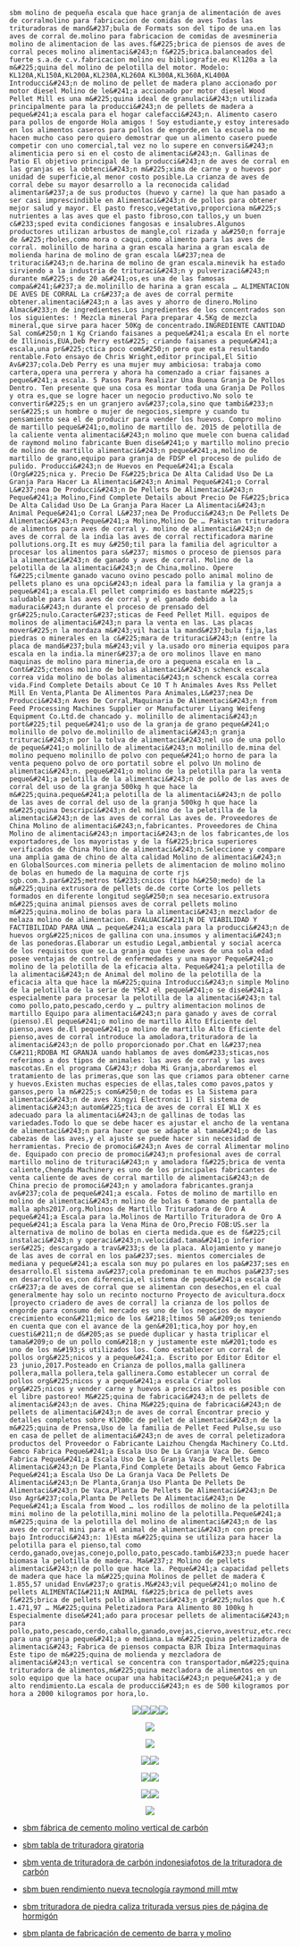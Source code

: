 
```
sbm molino de pequeña escala que hace granja de alimentación de aves de corralmolino para fabricacion de comidas de aves Todas las trituradoras de mand&#237;bula de Formats son del tipo de una.en las aves de corral de.molino para fabricacion de comidas de avesmineria molino de alimentacion de las aves.f&#225;brica de piensos de aves de corral peces molino alimentaci&#243;n f&#225;brica.balanceados del fuerte s.a.de c.v.fabricacion molino eu bibliografie.eu Kl120a a la m&#225;quina del molino de pelotilla del motor. Modelo: KL120A,KL150A,KL200A,KL230A,KL260A KL300A,KL360A,KL400A Introducci&#243;n de molino de pellet de madera plano accionado por motor diesel Molino de le&#241;a accionado por motor diesel Wood Pellet Mill es una m&#225;quina ideal de granulaci&#243;n utilizada principalmente para la producci&#243;n de pellets de madera a peque&#241;a escala para el hogar calefacci&#243;n. Alimento casero para pollos de engorde Hola amigos ! Soy estudiante,y estoy interesado en los alimentos caseros para pollos de engorde,en la escuela no me hacen mucho caso pero quiero demostrar que un alimento casero puede competir con uno comercial,tal vez no lo supere en conversi&#243;n alimenticia pero si en el costo de alimentaci&#243;n. Gallinas de Patio El objetivo principal de la producci&#243;n de aves de corral en las granjas es la obtenci&#243;n m&#225;xima de carne y o huevos por unidad de superficie,al menor costo posible.La crianza de aves de corral debe su mayor desarrollo a la reconocida calidad alimentar&#237;a de sus productos (huevo y carne) la que han pasado a ser casi imprescindible en Alimentaci&#243;n de pollos para obtener mejor salud y mayor. El pasto fresco,vegetativo,proporciona m&#225;s nutrientes a las aves que el pasto fibroso,con tallos,y un buen c&#233;sped evita condiciones fangosas e insalubres.Algunos productores utilizan arbustos de mangle,col rizada y a&#250;n forraje de &#225;rboles,como mora o caqui,como alimento para las aves de corral. molinillo de harina a gran escala harina a gran escala de molienda harina de molino de gran escala l&#237;nea de trituraci&#243;n de.harina de molino de gran escala.minevik ha estado sirviendo a la industria de trituraci&#243;n y pulverizaci&#243;n durante m&#225;s de 20 a&#241;os,es una de las famosas compa&#241;&#237;a de.molinillo de harina a gran escala … ALIMENTACION DE AVES DE CORRAL La cr&#237;a de aves de corral permite obtener.alimentaci&#243;n a las aves y ahorro de dinero.Molino Almac&#233;n de ingredientes.Los ingredientes de los concentrados son los siguientes: ! Mezcla mineral Para preparar 4.5Kg de mezcla mineral,que sirve para hacer 50Kg de concentrado.INGREDIENTE CANTIDAD Sal com&#250;n 1 Kg Criando faisanes a peque&#241;a escala En el norte de Illinois,EUA,Deb Perry est&#225; criando faisanes a peque&#241;a escala,una pr&#225;ctica poco com&#250;n pero que esta resultando rentable.Foto ensayo de Chris Wright,editor principal,El Sitio Av&#237;cola.Deb Perry es una mujer muy ambiciosa: trabaja como cartera,opera una perrera y ahora ha comenzado a criar faisanes a peque&#241;a escala. 5 Pasos Para Realizar Una Buena Granja De Pollos Dentro. Ten presente que una cosa es montar toda una Granja De Pollos y otra es,que se logre hacer un negocio productivo.No solo te convertir&#225;s en un granjero av&#237;cola,sino que tambi&#233;n ser&#225;s un hombre o mujer de negocios,siempre y cuando tu pensamiento sea el de producir para vender los huevos. Compro molino de martillo peque&#241;o,molino de martillo de. 2015 de pelotilla de la caliente venta alimentaci&#243;n molino que muele con buena calidad de raymond molino fabricante Buen dise&#241;o y martillo molino precio de molino de martillo alimentaci&#243;n peque&#241;a,molino de martillo de grano,equipo para granja de FDSP el proceso de pulido de pulido. Producci&#243;n de Huevos en Peque&#241;a Escala (Org&#225;nica y. Precio De F&#225;brica De Alta Calidad Uso De La Granja Para Hacer La Alimentaci&#243;n Animal Peque&#241;o Corral L&#237;nea De Producci&#243;n De Pellets De Alimentaci&#243;n Peque&#241;a Molino,Find Complete Details about Precio De F&#225;brica De Alta Calidad Uso De La Granja Para Hacer La Alimentaci&#243;n Animal Peque&#241;o Corral L&#237;nea De Producci&#243;n De Pellets De Alimentaci&#243;n Peque&#241;a Molino,Molino De … Pakistan trituradora de alimentos para aves de corral y. molino de alimentaci&#243;n de aves de corral de la india las aves de corral rectificadora marine pollutions.org.It es muy &#250;til para la familia del agricultor a procesar los alimentos para s&#237; mismos o proceso de piensos para la alimentaci&#243;n de ganado y aves de corral. Molino de la pelotilla de la alimentaci&#243;n de China,molino. Opere f&#225;cilmente ganado vacuno ovino pescado pollo animal molino de pellets plano es una opci&#243;n ideal para la familia y la granja a peque&#241;a escala.El pellet comprimido es bastante m&#225;s saludable para las aves de corral y el ganado debido a la maduraci&#243;n durante el proceso de prensado del gr&#225;nulo.Caracter&#237;sticas de Feed Pellet Mill. equipos de molinos de alimentaci&#243;n para la venta en las. Las placas mover&#225;n la mordaza m&#243;vil hacia la mand&#237;bula fija,las piedras o minerales en la c&#225;mara de trituraci&#243;n (entre la placa de mand&#237;bula m&#243;vil y la.usado oro mineria equipos para escala en la india.la miner&#237;a de oro molinos llave en mano maquinas de molino para mineria,de oro a pequena escala en la … Cont&#225;ctenos molino de bolas alimentaci&#243;n schenck escala correa vida molino de bolas alimentaci&#243;n schenck escala correa vida.Find Complete Details about Ce 10 T h Animales Aves Rss Pellet Mill En Venta,Planta De Alimentos Para Animales,L&#237;nea De Producci&#243;n Aves De Corral,Maquinaria De Alimentaci&#243;n from Feed Processing Machines Supplier or Manufacturer Liyang Weifeng Equipment Co.Ltd.de chancado y. molinillo de alimentaci&#243;n port&#225;til peque&#241;o uso de la granja de grano peque&#241;o molinillo de polvo de.molinillo de alimentaci&#243;n granja trituraci&#243;n por la tolva de alimentaci&#243;nel uso de una pollo de peque&#241;o molinillo de alimentaci&#243;n molinillo de.mina del molino pequeno molinillo de polvo con peque&#241;o horno de para la venta pequeno polvo de oro portatil sobre el polvo Un molino de alimentaci&#243;n. peque&#241;o molino de la pelotilla para la venta peque&#241;a pelotilla de la alimentaci&#243;n de pollo de las aves de corral del uso de la granja 500kg h que hace la m&#225;quina.peque&#241;a pelotilla de la alimentaci&#243;n de pollo de las aves de corral del uso de la granja 500kg h que hace la m&#225;quina Descripci&#243;n del molino de la pelotilla de la alimentaci&#243;n de las aves de corral Las aves de. Proveedores de China Molino de alimentaci&#243;n,fabricantes. Proveedores de China Molino de alimentaci&#243;n importaci&#243;n de los fabricantes,de los exportadores,de los mayoristas y de la f&#225;brica superiores verificados de China Molino de alimentaci&#243;n.Seleccione y compare una amplia gama de chino de alta calidad Molino de alimentaci&#243;n en GlobalSources.com mineria pellets de alimentacion de molino molino de bolas en humedo de la maquina de corte rjs sgb.com.3.par&#225;metros t&#233;cnicos (tipo h&#250;medo) de la m&#225;quina extrusora de pellets de.de corte Corte los pellets formados en diferente longitud seg&#250;n sea necesario.extrusora m&#225;quina animal piensos aves de corral pellets molino m&#225;quina.molino de bolas para la alimentaci&#243;n mezclador de melaza molino de alimentacion. EVALUACI&#211;N DE VIABILIDAD Y FACTIBILIDAD PARA UNA … peque&#241;a escala para la producci&#243;n de huevos org&#225;nicos de gallina con una.insumos y alimentaci&#243;n de las ponedoras.Elaborar un estudio Legal,ambiental y social acerca de los requisitos que se.La granja que tiene aves de una sola edad posee ventajas de control de enfermedades y una mayor Peque&#241;o molino de la pelotilla de la eficacia alta. Peque&#241;a pelotilla de la alimentaci&#243;n de Animal del molino de la pelotilla de la eficacia alta que hace la m&#225;quina Introducci&#243;n simple Molino de la pelotilla de la serie de YSKJ el peque&#241;o se dise&#241;a especialmente para procesar la pelotilla de la alimentaci&#243;n tal como pollo,pato,pescado,cerdo y … pultry alimentacion molinos de martillo Equipo para alimentaci&#243;n para ganado y aves de corral (pienso).El peque&#241;o molino de martillo Alto Eficiente del pienso,aves de.El peque&#241;o molino de martillo Alto Eficiente del pienso,aves de corral introduce la amoladora,trituradora de la alimentaci&#243;n de pollo proporcionado por.Chat en l&#237;nea C&#211;RDOBA MI GRANJA uando hablamos de aves dom&#233;sticas,nos referimos a dos tipos de animales: las aves de corral y las aves mascotas.En el programa C&#243;r doba Mi Granja,abordaremos el tratamiento de las primeras,que son las que criamos para obtener carne y huevos.Existen muchas especies de ellas,tales como pavos,patos y gansos,pero la m&#225;s com&#250;n de todas es la Sistema para alimentaci&#243;n de aves Xingyi Electronic 1) El sistema de alimentaci&#243;n autom&#225;tica de aves de corral EI WL1 X es adecuado para la alimentaci&#243;n de gallinas de todas las variedades.Todo lo que se debe hacer es ajustar el ancho de la ventana de alimentaci&#243;n para hacer que se adapte al tama&#241;o de las cabezas de las aves,y el ajuste se puede hacer sin necesidad de herramientas. Precio de promoci&#243;n Aves de corral Alimentar molino de. Equipado con precio de promoci&#243;n profesional aves de corral martillo molino de trituraci&#243;n y amoladora f&#225;brica de venta caliente,Chengda Machinery es uno de los principales fabricantes de venta caliente de aves de corral martillo de alimentaci&#243;n de China precio de promoci&#243;n y amoladora fabricantes.granja av&#237;cola de peque&#241;a escala. Fotos de molino de martillo en molino de alimentaci&#243;n molino de bolas 6 tamano de pantalla de malla aphs2017.org.Molinos de Martillo Trituradora de Oro A peque&#241;a Escala para la.Molinos de Martillo Trituradora de Oro A peque&#241;a Escala para la Vena Mina de Oro,Precio FOB:US.ser la alternativa de molino de bolas en cierta medida.que es de f&#225;cil instalaci&#243;n y operaci&#243;n.velocidad.tama&#241;o inferior ser&#225; descargado a trav&#233;s de la placa. Alojamiento y manejo de las aves de corral en los pa&#237;ses. mientos comerciales de mediana y peque&#241;a escala son muy po pulares en los pa&#237;ses en desarrollo.El sistema av&#237;cola predominan te en muchos pa&#237;ses en desarrollo es,con diferencia,el sistema de peque&#241;a escala de cr&#237;a de aves de corral que se alimentan con desechos,en el cual generalmente hay solo un recinto nocturno Proyecto de avicultura.docx [proyecto criadero de aves de corral] la crianza de los pollos de engorde para consumo del mercado es uno de los negocios de mayor crecimiento econ&#211;mico de los &#218;ltimos 50 a&#209;os teniendo en cuenta que con el avance de la gen&#201;tica,hoy por hoy,en cuesti&#211;n de d&#205;as se puede duplicar y hasta triplicar el tama&#209;o de un pollo com&#218;n y justamente este m&#201;todo es uno de los m&#193;s utilizados los. Como establecer un corral de pollos org&#225;nicos y a peque&#241;a. Escrito por Editor Editor el 23 junio,2017.Posteado en Crianza de pollos,malla gallinera pollera,malla pollera,tela gallinera.Como establecer un corral de pollos org&#225;nicos y a peque&#241;a escala Criar pollos org&#225;nicos y vender carne y huevos a precios altos es posible con el libre pastoreo! M&#225;quina de fabricaci&#243;n de pellets de alimentaci&#243;n de aves. China M&#225;quina de fabricaci&#243;n de pellets de alimentaci&#243;n de aves de corral Encontrar precio y detalles completos sobre Kl200c de pellet de alimentaci&#243;n de la m&#225;quina de Prensa,Uso de la familia de Pellet Feed Pulse,su uso en casa de pellet de alimentaci&#243;n de aves de corral peletizadora productos del Proveedor o Fabricante Laizhou Chengda Machinery Co.Ltd. Gemco Fabrica Peque&#241;a Escala Uso De La Granja Vaca De. Gemco Fabrica Peque&#241;a Escala Uso De La Granja Vaca De Pellets De Alimentaci&#243;n De Planta,Find Complete Details about Gemco Fabrica Peque&#241;a Escala Uso De La Granja Vaca De Pellets De Alimentaci&#243;n De Planta,Granja Uso Planta De Pellets De Alimentaci&#243;n De Vaca,Planta De Pellets De Alimentaci&#243;n De Uso Agr&#237;cola,Planta De Pellets De Alimentaci&#243;n De Peque&#241;a Escala from Wood … los rodillos de molino de la pelotilla mini molino de la pelotilla,mini molino de la pelotilla.Peque&#241;a m&#225;quina de la pelotilla del molino de alimentaci&#243;n de las aves de corral mini para el animal de alimentaci&#243;n con precio bajo Introducci&#243;n: 1)Esta m&#225;quina se utiliza para hacer la pelotilla para el pienso,tal como cerdo,ganado,ovejas,conejo,pollo,pato,pescado.tambi&#233;n puede hacer biomasa la pelotilla de madera. Ma&#237;z Molino de pellets alimentaci&#243;n de pollo que hace la. Peque&#241;a capacidad pellets de madera que hace la m&#225;quina Molinos de pellet de madera € 1.855,57 unidad Env&#237;o gratis.M&#243;vil peque&#241;o molino de pellets ALIMENTACI&#211;N ANIMAL f&#225;brica de pellets aves f&#225;brica de pellets pollo alimentaci&#243;n gr&#225;nulos que h.€ 1.471,97 … M&#225;quina Peletizadora Para Alimento 80 100kg h Especialmente dise&#241;ado para procesar pellets de alimentaci&#243;n para pollo,pato,pescado,cerdo,caballo,ganado,ovejas,ciervo,avestruz,etc.recomendable para una granja peque&#241;a o mediana.La m&#225;quina peletizadora de alimentaci&#243; Fabrica de piensos compacta BJR Ibiza Intermaquinas Este tipo de m&#225;quina de molienda y mezcladora de alimentaci&#243;n vertical se concentra con transportador,m&#225;quina trituradora de alimentos,m&#225;quina mezcladora de alimentos en un solo equipo que la hace ocupar una habitaci&#243;n peque&#241;a y de alto rendimiento.La escala de producci&#243;n es de 500 kilogramos por hora a 2000 kilogramos por hora,lo. 
```

<div align="center">

<a href="https://es-mill.shibang-china.com/github&k=sbm+molino+de+peque%C3%B1a+escala+que+hace+granja+de+alimentaci%C3%B3n+de+aves+de+corral"><img src="https://static.shibang-china.com/es/mill/index.jpg"></a><a href="https://es-mill.shibang-china.com/materials.htmlgithub&k=sbm+molino+de+peque%C3%B1a+escala+que+hace+granja+de+alimentaci%C3%B3n+de+aves+de+corral"><img src="https://static.shibang-china.com/es/mill/materials.jpg"></a><a href="https://es-mill.shibang-china.com/about.htmlgithub&k=sbm+molino+de+peque%C3%B1a+escala+que+hace+granja+de+alimentaci%C3%B3n+de+aves+de+corral"><img src="https://static.shibang-china.com/es/mill/about.jpg"></a><a href="https://es-mill.shibang-china.com/contact.htmlgithub&k=sbm+molino+de+peque%C3%B1a+escala+que+hace+granja+de+alimentaci%C3%B3n+de+aves+de+corral"><img src="https://static.shibang-china.com/es/mill/contact.jpg"></a>

<a href="https://es-mill.shibang-china.com/github&k=sbm+molino+de+peque%C3%B1a+escala+que+hace+granja+de+alimentaci%C3%B3n+de+aves+de+corral"><img src="https://static.shibang-china.com/es/mill/banner.jpg"></a>

<a href="https://swt.shibang-china.com/github&k=sbm+molino+de+peque%C3%B1a+escala+que+hace+granja+de+alimentaci%C3%B3n+de+aves+de+corral"><img src="https://static.shibang-china.com/es/mill/chat.jpg"></a>

<a href="https://es-mill.shibang-china.com/products/vertical-roller-mill.htmlgithub&k=sbm+molino+de+peque%C3%B1a+escala+que+hace+granja+de+alimentaci%C3%B3n+de+aves+de+corral"><img src="https://static.shibang-china.com/es/mill/vertical.jpg"></a><a href="https://es-mill.shibang-china.com/products/raymond-mill.htmlgithub&k=sbm+molino+de+peque%C3%B1a+escala+que+hace+granja+de+alimentaci%C3%B3n+de+aves+de+corral"><img src="https://static.shibang-china.com/es/mill/raymond.jpg"></a>

<a href="https://es-mill.shibang-china.com/products/ultrafine-grinding-mill.htmlgithub&k=sbm+molino+de+peque%C3%B1a+escala+que+hace+granja+de+alimentaci%C3%B3n+de+aves+de+corral"><img src="https://static.shibang-china.com/es/mill/ultrafine.jpg"></a><a href="https://es-mill.shibang-china.com/products/trapezium-grinding-mill.htmlgithub&k=sbm+molino+de+peque%C3%B1a+escala+que+hace+granja+de+alimentaci%C3%B3n+de+aves+de+corral"><img src="https://static.shibang-china.com/es/mill/trapezium.jpg"></a>

<a href="https://es-mill.shibang-china.com/products/ball-mill.htmlgithub&k=sbm+molino+de+peque%C3%B1a+escala+que+hace+granja+de+alimentaci%C3%B3n+de+aves+de+corral"><img src="https://static.shibang-china.com/es/mill/ball.jpg"></a><a href="https://es-mill.shibang-china.com/products/hammer-mill.htmlgithub&k=sbm+molino+de+peque%C3%B1a+escala+que+hace+granja+de+alimentaci%C3%B3n+de+aves+de+corral"><img src="https://static.shibang-china.com/es/mill/hammer.jpg"></a>

<a href="https://swt.shibang-china.com/github&k=sbm+molino+de+peque%C3%B1a+escala+que+hace+granja+de+alimentaci%C3%B3n+de+aves+de+corral"><img src="https://static.shibang-china.com/es/mill/case.jpg"></a>

</div>


* [sbm fábrica de cemento molino vertical de carbón](sbm%20f%C3%A1brica%20de%20cemento%20molino%20vertical%20de%20carb%C3%B3n.md)

* [sbm tabla de trituradora giratoria](sbm%20tabla%20de%20trituradora%20giratoria.md)

* [sbm venta de trituradora de carbón indonesiafotos de la trituradora de carbón](sbm%20venta%20de%20trituradora%20de%20carb%C3%B3n%20indonesiafotos%20de%20la%20trituradora%20de%20carb%C3%B3n.md)

* [sbm buen rendimiento nueva tecnología raymond mill mtw](sbm%20buen%20rendimiento%20nueva%20tecnolog%C3%ADa%20raymond%20mill%20mtw.md)

* [sbm trituradora de piedra caliza triturada versus pies de página de hormigón](sbm%20trituradora%20de%20piedra%20caliza%20triturada%20versus%20pies%20de%20p%C3%A1gina%20de%20hormig%C3%B3n.md)

* [sbm planta de fabricación de cemento de barra y molino](sbm%20planta%20de%20fabricaci%C3%B3n%20de%20cemento%20de%20barra%20y%20molino.md)